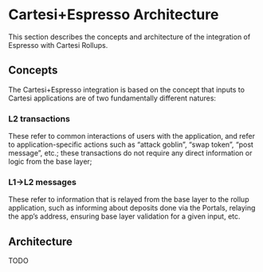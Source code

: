 # Cartesi+Espresso Architecture

This section describes the concepts and architecture of the integration of Espresso with Cartesi Rollups.

## Concepts

The Cartesi+Espresso integration is based on the concept that inputs to Cartesi applications are of two fundamentally different natures:

### L2 transactions

These refer to common interactions of users with the application, and refer to application-specific actions such as “attack goblin”, “swap token”, “post message”, etc.; these transactions do not require any direct information or logic from the base layer;

### L1->L2 messages

These refer to information that is relayed from the base layer to the rollup application, such as informing about deposits done via the Portals, relaying the app’s address, ensuring base layer validation for a given input, etc.

## Architecture

TODO

